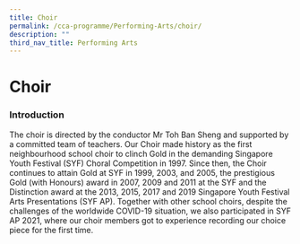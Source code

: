 ```yaml
---
title: Choir
permalink: /cca-programme/Performing-Arts/choir/
description: ""
third_nav_title: Performing Arts
---
```

# Choir

### Introduction

The choir is directed by the conductor Mr Toh Ban Sheng and supported by a committed team of teachers. Our Choir made history as the first neighbourhood school choir to clinch Gold in the demanding Singapore Youth Festival (SYF) Choral Competition in 1997. Since then, the Choir continues to attain Gold at SYF in 1999, 2003, and 2005, the prestigious Gold (with Honours) award in 2007, 2009 and 2011 at the SYF and the Distinction award at the 2013, 2015, 2017 and 2019 Singapore Youth Festival Arts Presentations (SYF AP). Together with other school choirs, despite the challenges of the worldwide COVID-19 situation, we also participated in SYF AP 2021, where our choir members got to experience recording our choice piece for the first time.
